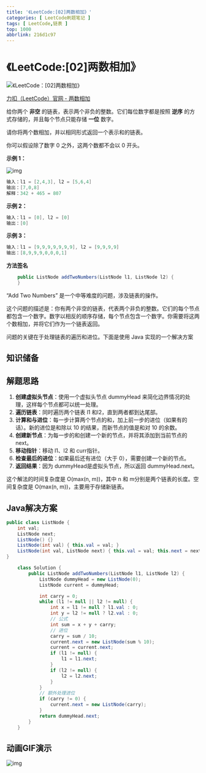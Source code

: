 ```yaml
---
title: '《LeetCode:[02]两数相加》'
categories: [ LeetCode刷题笔记 ]
tags: [ LeetCode,链表 ]
top: 1000
abbrlink: 216d1c97
---
```


# 《LeetCode:[02]两数相加》

![《LeetCode：[02]两数相加》](https://cdn.nadav.com.cn/gh/nadav-cheung/img-repo/hexo-blog/v2-f01e20d5cf998483165385f565e865a4_1440w.png)

[力扣（LeetCode）官网 - 两数相加](https://leetcode.cn/problems/add-two-numbers/description/)

给你两个 **非空** 的链表，表示两个非负的整数。它们每位数字都是按照 **逆序** 的方式存储的，并且每个节点只能存储 **一位** 数字。

请你将两个数相加，并以相同形式返回一个表示和的链表。

你可以假设除了数字 0 之外，这两个数都不会以 0 开头。

<!-- more -->

 **示例 1：**

![img](https://cdn.nadav.com.cn/gh/nadav-cheung/img-repo/hexo-blog/v2-531337b42aa8798d9f828515ce201ffb_1440w-20240115183417120.jpg)



```java
输入：l1 = [2,4,3], l2 = [5,6,4]
输出：[7,0,8]
解释：342 + 465 = 807
```

**示例 2：**

```java
输入：l1 = [0], l2 = [0]
输出：[0]
```

**示例 3：**

```java
输入：l1 = [9,9,9,9,9,9,9], l2 = [9,9,9,9]
输出：[8,9,9,9,0,0,0,1]
```

**方法签名**

```java
    public ListNode addTwoNumbers(ListNode l1, ListNode l2) {   
    }
```


“Add Two Numbers” 是一个中等难度的问题，涉及链表的操作。

这个问题的描述是：你有两个非空的链表，代表两个非负的整数。它们的每个节点都包含一个数字。数字以相反的顺序存储，每个节点包含一个数字。你需要将这两个数相加，并将它们作为一个链表返回。

问题的关键在于处理链表的遍历和进位。下面是使用 Java 实现的一个解决方案

## 知识储备

## **解题思路**

1. **创建虚拟头节点**：使用一个虚拟头节点 dummyHead 来简化边界情况的处理，这样每个节点都可以统一处理。
2. **遍历链表**：同时遍历两个链表 l1 和l2，直到两者都到达尾部。
3. **计算和与进位**：每一步计算两个节点的和，加上前一步的进位（如果有的话）。新的进位是和除以 10 的结果，而新节点的值是和对 10 的余数。
4. **创建新节点**：为每一步的和创建一个新的节点，并将其添加到当前节点的 next。
5. **移动指针**：移动 l1、l2 和 curr指针。
6. **检查最后的进位**：如果最后还有进位（大于 0），需要创建一个新的节点。
7. **返回结果**：因为 dummyHead是虚拟头节点，所以返回 dummyHead.next。

这个解法的时间复杂度是 O(max(n, m))，其中 n 和 m分别是两个链表的长度。空间复杂度是 O(max(n, m))，主要用于存储新链表。

## Java解决方案

```java
public class ListNode {
    int val;
    ListNode next;
    ListNode() {}
    ListNode(int val) { this.val = val; }
    ListNode(int val, ListNode next) { this.val = val; this.next = next; }
}

    class Solution {
        public ListNode addTwoNumbers(ListNode l1, ListNode l2) {
            ListNode dummyHead = new ListNode(0);
            ListNode current = dummyHead;

            int carry = 0;
            while (l1 != null || l2 != null) {
                int x = l1 != null ? l1.val : 0;
                int y = l2 != null ? l2.val : 0;
                // 公式
                int sum = x + y + carry;
                // 进位
                carry = sum / 10;
                current.next = new ListNode(sum % 10);
                current = current.next;
                if (l1 != null) {
                    l1 = l1.next;
                }
                if (l2 != null) {
                    l2 = l2.next;
                }
            }
            // 额外处理进位
            if (carry != 0) {
                current.next = new ListNode(carry);
            }
            return dummyHead.next;
        }
    }
```

## 动画GIF演示

![img](https://cdn.nadav.com.cn/gh/nadav-cheung/img-repo/hexo-blog/v2-d530daeba253cc7a5e97d80e9af76399_1440w-20240115184432522.gif)
